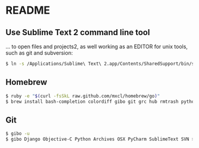 # README

## Use Sublime Text 2 command line tool

... to open files and projects2, as well working as an EDITOR for unix tools,
such as git and subversion:

```bash
$ ln -s /Applications/Sublime\ Text\ 2.app/Contents/SharedSupport/bin/subl /usr/local/bin/sublime
```

## Homebrew

```bash
$ ruby -e "$(curl -fsSkL raw.github.com/mxcl/homebrew/go)"
$ brew install bash-completion colordiff gibo git grc hub rmtrash python
```

## Git

```bash
$ gibo -u
$ gibo Django Objective-C Python Archives OSX PyCharm SublimeText SVN >> .gitignore_global
```
